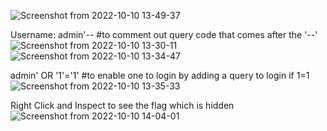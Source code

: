 ![Screenshot from 2022-10-10 13-49-37](https://user-images.githubusercontent.com/68273655/194850396-0d5ab0cd-7ba0-412f-a56b-36f8fc12fc1d.png)

Username: admin'--   #to comment out query code that comes after the '--'
![Screenshot from 2022-10-10 13-30-11](https://user-images.githubusercontent.com/68273655/194850568-f13304ab-0ade-449f-be9b-4adc858336e2.png)
![Screenshot from 2022-10-10 13-34-47](https://user-images.githubusercontent.com/68273655/194850608-0b6ca42b-60fa-4b5d-b980-3cd8a6bb5b47.png)

admin' OR '1'='1'    #to enable one to login by adding a query to login if 1=1
![Screenshot from 2022-10-10 13-35-33](https://user-images.githubusercontent.com/68273655/194850762-78f25235-8f49-4a91-b661-15b5ae46143d.png)

Right Click and Inspect to see the flag which is hidden
![Screenshot from 2022-10-10 14-04-01](https://user-images.githubusercontent.com/68273655/194852308-66a1a0cc-af7c-4c7a-b8f6-779bbaacbeaf.png)





